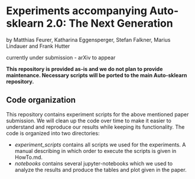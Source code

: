 # Experiments accompanying Auto-sklearn 2.0: The Next Generation

by Matthias Feurer, Katharina Eggensperger, Stefan Falkner, Marius Lindauer and Frank Hutter

currently under submission - arXiv to appear

**This repository is provided as-is and we do not plan to provide maintenance. 
Necessary scripts will be ported to the main Auto-sklearn repository.**

## Code organization

This repository contains experiment scripts for the above mentioned paper submission. We
will clean up the code over time to make it easier to understand and reproduce our results
while keeping its functionality. The code is organized into two directories:

* *experiment_scripts* contains all scripts we used for the experiments. A manual
  describing in which order to execute the scripts is given in HowTo.md.
* *notebooks* contains several jupyter-notebooks which we used to analyze the results
  and produce the tables and plot given in the paper.
